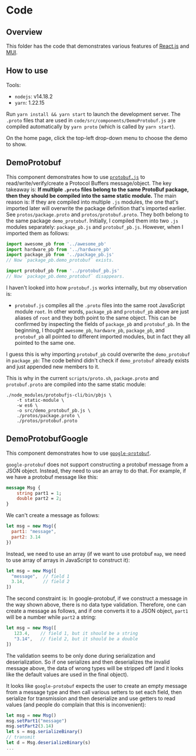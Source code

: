 # Code

## Overview

This folder has the code that demonstrates various features of [React.js](https://reactjs.org/) and [MUI](https://mui.com/).

## How to use

Tools:
- `nodejs`: v14.18.2
- `yarn`: 1.22.15

Run `yarn install && yarn start` to launch the development server. The `.proto` files that are used in `code/src/components/DemoProtobuf.js` are compiled automatically by `yarn proto` (which is called by `yarn start`).

On the home page, click the top-left drop-down menu to choose the demo to show.

## DemoProtobuf

This component demonstrates how to use [`protobuf.js`](https://github.com/protobufjs/protobuf.js) to read/write/verify/create a Protocol Buffers message/object. The key takeaway is: **If multiple `.proto` files belong to the same ProtoBuf package, then they should be compiled into the same static module.** The main reason is: If they are compiled into multiple `.js` modules, the one that's imported later will overwrite the package definition that's imported earlier. See `protos/package.proto` and `protos/protobuf.proto`. They both belong to the same package `demo_protobuf`. Initially, I compiled them into two `.js` modules separately: `package_pb.js` and `protobuf_pb.js`. However, when I imported them as follows:

```javascript
import awesome_pb from '../awesome_pb'
import hardware_pb from '../hardware_pb'
import package_pb from '../package_pb.js'
// Now `package_pb.demo_protobuf` exists.

import protobuf_pb from '../protobuf_pb.js'
// Now `package_pb.demo_protobuf` disappears.
```

I haven't looked into how `protobuf.js` works internally, but my observation is:
- `protobuf.js` compiles all the `.proto` files into the same root JavaScript module `root`. In other words, `package_pb` and `protobuf_pb` above are just aliases of `root` and they both point to the same object. This can be confirmed by inspecting the fields of `package_pb` and `protobuf_pb`. In the beginning, I thought `awesome_pb`, `hardware_pb`, `package_pb`, and `protobuf_pb` all pointed to different imported modules, but in fact they all pointed to the same one.

I guess this is why importing `protobuf_pb` could overwrite the `demo_protobuf` in `package_pb`: The code behind didn't check if `demo_protobuf` already exists and just appended new members to it.

This is why in the current `scripts/proto.sh`, `package.proto` and `protobuf.proto` are compiled into the same static module:

```shell
./node_modules/protobufjs-cli/bin/pbjs \
    -t static-module \
    -w es6 \
    -o src/demo_protobuf_pb.js \
    ./protos/package.proto \
    ./protos/protobuf.proto
```

## DemoProtobufGoogle

This component demonstrates how to use [`google-protobuf`](https://github.com/protocolbuffers/protobuf-javascript).

`google-protobuf` does not support constructing a protobuf message from a JSON object. Instead, they need to use an array to do that. For example, if we have a protobuf message like this:

```protobuf
message Msg {
    string part1 = 1;
    double part2 = 2;
}
```

We can't create a message as follows:

```javascript
let msg = new Msg({
  part1: "message",
  part2: 3.14
})
```

Instead, we need to use an array (if we want to use protobuf `map`, we need to use array of arrays in JavaScript to construct it):

```javascript
let msg = new Msg([
  "message",  // field 1
  3.14,       // field 2
])
```

The second constraint is: In google-protobuf, if we construct a message in the way shown above, there is no data type validation. Therefore, one can create a message as follows, and if one converts it to a JSON object, `part1` will be a number while `part2` a string:

```javascript
let msg = new Msg([
   123.4,    // field 1, but it should be a string
   "3.14",   // field 2, but it should be a double
])
```

The validation seems to be only done during serialization and deserialization. So if one serializes and then deserializes the invalid message above, the data of wrong types will be stripped off (and it looks like the default values are used in the final object).

It looks like `google-protobuf` expects the user to create an empty message from a message type and then call various setters to set each field, then serialize for transmission and then deserialize and use getters to read values (and people do complain that this is inconvenient):

```javascript
let msg = new Msg()
msg.setPart1("message")
msg.setPart2(3.14)
let s = msg.serializeBinary()
// transmit
let d = Msg.deserializeBinary(s)
...
```
